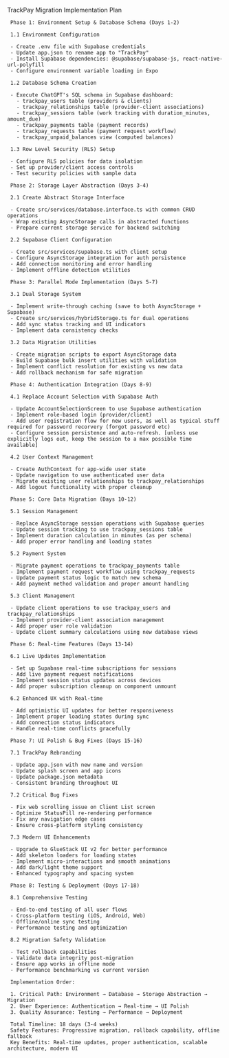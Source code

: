  TrackPay Migration Implementation Plan

     Phase 1: Environment Setup & Database Schema (Days 1-2)

     1.1 Environment Configuration

     - Create .env file with Supabase credentials
     - Update app.json to rename app to "TrackPay"
     - Install Supabase dependencies: @supabase/supabase-js, react-native-url-polyfill
     - Configure environment variable loading in Expo

     1.2 Database Schema Creation

     - Execute ChatGPT's SQL schema in Supabase dashboard:
       - trackpay_users table (providers & clients)
       - trackpay_relationships table (provider-client associations)
       - trackpay_sessions table (work tracking with duration_minutes, amount_due)
       - trackpay_payments table (payment records)
       - trackpay_requests table (payment request workflow)
       - trackpay_unpaid_balances view (computed balances)

     1.3 Row Level Security (RLS) Setup

     - Configure RLS policies for data isolation
     - Set up provider/client access controls
     - Test security policies with sample data

     Phase 2: Storage Layer Abstraction (Days 3-4)

     2.1 Create Abstract Storage Interface

     - Create src/services/database.interface.ts with common CRUD operations
     - Wrap existing AsyncStorage calls in abstracted functions
     - Prepare current storage service for backend switching

     2.2 Supabase Client Configuration

     - Create src/services/supabase.ts with client setup
     - Configure AsyncStorage integration for auth persistence
     - Add connection monitoring and error handling
     - Implement offline detection utilities

     Phase 3: Parallel Mode Implementation (Days 5-7)

     3.1 Dual Storage System

     - Implement write-through caching (save to both AsyncStorage + Supabase)
     - Create src/services/hybridStorage.ts for dual operations
     - Add sync status tracking and UI indicators
     - Implement data consistency checks

     3.2 Data Migration Utilities

     - Create migration scripts to export AsyncStorage data
     - Build Supabase bulk insert utilities with validation
     - Implement conflict resolution for existing vs new data
     - Add rollback mechanism for safe migration

     Phase 4: Authentication Integration (Days 8-9)

     4.1 Replace Account Selection with Supabase Auth

     - Update AccountSelectionScreen to use Supabase authentication
     - Implement role-based login (provider/client)
     - Add user registration flow for new users, as well as typical stuff required for password recorvery (forgot password etc)
     - Configure session persistence and auto-refresh. [unless use explicitly logs out, keep the session to a max possible time available]

     4.2 User Context Management

     - Create AuthContext for app-wide user state
     - Update navigation to use authenticated user data
     - Migrate existing user relationships to trackpay_relationships
     - Add logout functionality with proper cleanup

     Phase 5: Core Data Migration (Days 10-12)

     5.1 Session Management

     - Replace AsyncStorage session operations with Supabase queries
     - Update session tracking to use trackpay_sessions table
     - Implement duration calculation in minutes (as per schema)
     - Add proper error handling and loading states

     5.2 Payment System

     - Migrate payment operations to trackpay_payments table
     - Implement payment request workflow using trackpay_requests
     - Update payment status logic to match new schema
     - Add payment method validation and proper amount handling

     5.3 Client Management

     - Update client operations to use trackpay_users and trackpay_relationships
     - Implement provider-client association management
     - Add proper user role validation
     - Update client summary calculations using new database views

     Phase 6: Real-time Features (Days 13-14)

     6.1 Live Updates Implementation

     - Set up Supabase real-time subscriptions for sessions
     - Add live payment request notifications
     - Implement session status updates across devices
     - Add proper subscription cleanup on component unmount

     6.2 Enhanced UX with Real-time

     - Add optimistic UI updates for better responsiveness
     - Implement proper loading states during sync
     - Add connection status indicators
     - Handle real-time conflicts gracefully

     Phase 7: UI Polish & Bug Fixes (Days 15-16)

     7.1 TrackPay Rebranding

     - Update app.json with new name and version
     - Update splash screen and app icons
     - Update package.json metadata
     - Consistent branding throughout UI

     7.2 Critical Bug Fixes

     - Fix web scrolling issue on Client List screen
     - Optimize StatusPill re-rendering performance
     - Fix any navigation edge cases
     - Ensure cross-platform styling consistency

     7.3 Modern UI Enhancements

     - Upgrade to GlueStack UI v2 for better performance
     - Add skeleton loaders for loading states
     - Implement micro-interactions and smooth animations
     - Add dark/light theme support
     - Enhanced typography and spacing system

     Phase 8: Testing & Deployment (Days 17-18)

     8.1 Comprehensive Testing

     - End-to-end testing of all user flows
     - Cross-platform testing (iOS, Android, Web)
     - Offline/online sync testing
     - Performance testing and optimization

     8.2 Migration Safety Validation

     - Test rollback capabilities
     - Validate data integrity post-migration
     - Ensure app works in offline mode
     - Performance benchmarking vs current version

     Implementation Order:

     1. Critical Path: Environment → Database → Storage Abstraction → Migration
     2. User Experience: Authentication → Real-time → UI Polish
     3. Quality Assurance: Testing → Performance → Deployment

     Total Timeline: 18 days (3-4 weeks)
     Safety Features: Progressive migration, rollback capability, offline fallback
     Key Benefits: Real-time updates, proper authentication, scalable architecture, modern UI